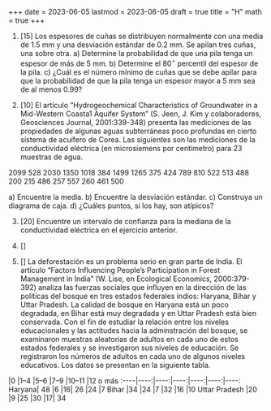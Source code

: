 +++
date      = 2023-06-05
lastmod   = 2023-06-05
draft     = true
title     = "H"
math      = true
+++

1. [15] Los espesores de cuñas se distribuyen normalmente con una media de 1.5 mm y una desviación estándar de 0.2 mm. Se apilan tres cuñas, una sobre otra.
a) Determine la probabilidad de que una pila tenga un espesor de más de 5 mm.
b) Determine el 80$^\circ$ percentil del espesor de la pila.
c) ¿Cuál es el número mínimo de cuñas que se debe apilar para que la probabilidad de que la pila tenga un espesor mayor a 5 mm sea de al menos 0.99?

2. [10] El artículo “Hydrogeochemical Characteristics of Groundwater in a Mid-Western Coasta1 Aquifer System” (S. Jeen, J. Kim y colaboradores, Geosciences Journal, 2001:339-348) presenta las mediciones de las propiedades de algunas aguas subterráneas poco profundas en cierto sistema de acuífero de Corea. Las siguientes son las mediciones de la conductividad eléctrica (en microsiemens por centímetro) para 23 muestras de agua.

2099 528 2030 1350 1018 384 1499 1265 375 424 789 810 522 513 488 200 215 486 257 557 260 461 500

a) Encuentre la media.
b) Encuentre la desviación estándar.
c) Construya un diagrama de caja.
d) ¿Cuáles puntos, si los hay, son atípicos?

3. [20] Encuentre un intervalo de confianza para la mediana de la conductividad eléctrica en el ejercicio anterior.

4. []

5. [] La deforestación es un problema serio en gran parte de India. El artículo “Factors Influencing People’s Participation in Forest Management in India” (W. Lise, en Ecological Economics, 2000:379-392) analiza las fuerzas sociales que influyen en la dirección de las políticas del bosque en tres estados federales indios: Haryana, Bihar y Uttar Pradesh. La calidad de bosque en Haryana está un poco degradada, en Bihar está muy degradada y en Uttar Pradesh está bien conservada. Con el fin de estudiar la relación entre los niveles educacionales y las actitudes hacia la adminstración del bosque, se examinaron muestras aleatorias de adultos en cada uno de estos estados federales y se investigaron sus niveles de educación. Se registraron los números de adultos en cada uno de algunos niveles educativos. Los datos se presentan en la siguiente tabla.

|0 |1–4 |5–6 |7–9 |10–11 |12 o más
:----|----:|----:|----:|----:|----:|----:
Haryana| 48 |6 |16| 26 |24 |7
Bihar |34 |24 |7 |32 |16 |10
Uttar Pradesh |20 |9 |25 |30 |17| 34


